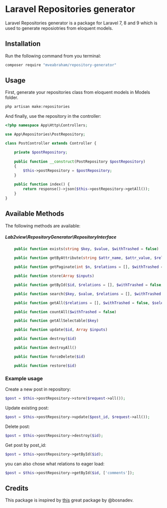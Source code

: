 # Laravel Repositories generator
 

Laravel Repositories generator is a package for Laravel 7, 8 and 9 which is used to generate reposiotries from eloquent models.

## Installation

Run the following command from you terminal:


 ```bash
 composer require "mveabraham/repository-generator"
 ```

## Usage

First, generate your repositories class from eloquent models in Models folder.
 ```bash
 php artisan make:repositories
 ```
And finally, use the repository in the controller:

```php
<?php namespace App\Http\Controllers;

use App\Repositories\PostRepository;

class PostController extends Controller {

    private $postRepository;
    
    public function __construct(PostRepository $postRepository)
    {
        $this->postRepository = $postRepository;
    }

    public function index() {
        return response()->json($this->postRepository->getAll());
    }
}
```
## Available Methods

The following methods are available:

##### Lab2view\RepositoryGenerator\RepositoryInterface

```php
    public function exists(string $key, $value, $withTrashed = false)

    public function getByAttribute(string $attr_name, $attr_value, $relations = [], $withTrashed = false, $selects = [])

    public function getPaginate(int $n, $relations = [], $withTrashed = false, $selects = []);

    public function store(Array $inputs)

    public function getById($id, $relations = [], $withTrashed = false, $selects = [])

    public function search($key, $value, $relations = [], $withTrashed = false, $selects = [])

    public function getAll($relations = [], $withTrashed = false, $selects = [])

    public function countAll($withTrashed = false)

    public function getAllSelectable($key)

    public function update($id, Array $inputs)

    public function destroy($id)

    public function destroyAll()

    public function forceDelete($id)

    public function restore($id)
```

### Example usage

Create a new post in repository:

```php
$post = $this->postRepository->store($request->all());
```
Update existing post:

```php
$post = $this->postRepository->update($post_id, $request->all());
```

Delete post:
```php
$post = $this->postRepository->destroy($id);
```

Get post by post_id:
```php
$post = $this->postRepository->getById($id);
```

you can also chose what relations to eager load:
```php
$post = $this->postRepository->getById($id, ['comments']);
```

## Credits

This package is inspired by [this](https://github.com/bosnadev/repository) great package by @bosnadev.
